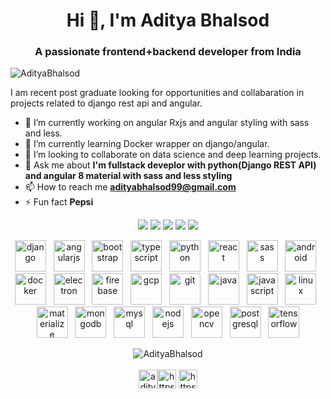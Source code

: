 <h1 align="center">Hi 👋, I'm Aditya Bhalsod</h1>
<h3 align="center">A passionate frontend+backend developer from India</h3>

<p align="left"> <img src="https://komarev.com/ghpvc/?username=AdityaBhalsod" alt="AdityaBhalsod" /> </p>

I am recent post graduate looking for opportunities and collabaration in projects related to django rest api and angular.
- 🔭 I’m currently working on angular Rxjs and angular styling with sass and less.
- 🌱 I’m currently learning Docker wrapper on django/angular.
- 🤝 I’m looking to collaborate on data science and deep learning projects. 
- 💬 Ask me about **I'm fullstack deveplor with python(Django REST API) and angular 8 material with sass and less styling**
- 📫 How to reach me **adityabhalsod99@gmail.com**
- ⚡ Fun fact **Pepsi**


<p align="center">
	<a href="https://twitter.com/Aditya__Bhalsod"><img src="https://img.shields.io/badge/twitter-%231DA1F2.svg?&style=for-the-badge&logo=twitter&logoColor=white" /></a>
	<a href="https://medium.com/@adityabhalsod99"><img src="https://img.shields.io/badge/medium-%2312100E.svg?&style=for-the-badge&logo=medium&logoColor=white" /></a>
	<a href="https://www.linkedin.com/in/adityabhalsod/"><img src="https://img.shields.io/badge/linkedin-%230077B5.svg?&style=for-the-badge&logo=linkedin&logoColor=white" /></a>
	<a href="https://www.instagram.com/__aditya___007___/"><img src = "https://img.shields.io/badge/instagram-%23E4405F.svg?&style=for-the-badge&logo=instagram&logoColor=white"></a>
	<a href="https://www.facebook.com/Aditya-Bhalsod"><img src = "https://img.shields.io/badge/facebook-%231877F2.svg?&style=for-the-badge&logo=facebook&logoColor=white"></a>
</p>


<p align="center"><img src="https://devicons.github.io/devicon/devicon.git/icons/django/django-original.svg" alt="django" width="50" height="50"/> &nbsp; <img src="https://devicons.github.io/devicon/devicon.git/icons/angularjs/angularjs-original.svg" alt="angularjs" width="50" height="50"/> &nbsp;  <img src="https://devicons.github.io/devicon/devicon.git/icons/bootstrap/bootstrap-plain.svg" alt="bootstrap" width="50" height="50"/> &nbsp; <img src="https://devicons.github.io/devicon/devicon.git/icons/typescript/typescript-original.svg" alt="typescript" width="50" height="50"/> &nbsp; <img src="https://devicons.github.io/devicon/devicon.git/icons/python/python-original.svg" alt="python" width="50" height="50"/> &nbsp;  <img src="https://devicons.github.io/devicon/devicon.git/icons/react/react-original-wordmark.svg" alt="react" width="50" height="50"/> &nbsp;  <img src="https://devicons.github.io/devicon/devicon.git/icons/sass/sass-original.svg" alt="sass" width="50" height="50"/> &nbsp; <img src="https://devicons.github.io/devicon/devicon.git/icons/android/android-original-wordmark.svg" alt="android" width="50" height="50"/> &nbsp;  <img src="https://devicons.github.io/devicon/devicon.git/icons/docker/docker-original-wordmark.svg" alt="docker" width="50" height="50"/> &nbsp;  <img src="https://devicons.github.io/devicon/devicon.git/icons/electron/electron-original.svg" alt="electron" width="50" height="50"/> &nbsp;  <img src="https://www.vectorlogo.zone/logos/firebase/firebase-icon.svg" alt="firebase" width="50" height="50"/> &nbsp;  <img src="https://www.vectorlogo.zone/logos/google_cloud/google_cloud-icon.svg" alt="gcp" width="50" height="50"/> &nbsp;  <img src="https://www.vectorlogo.zone/logos/git-scm/git-scm-icon.svg" alt="git" width="50" height="50"/> &nbsp;  <img src="https://devicons.github.io/devicon/devicon.git/icons/java/java-original-wordmark.svg" alt="java" width="50" height="50"/> &nbsp;  <img src="https://devicons.github.io/devicon/devicon.git/icons/javascript/javascript-original.svg" alt="javascript" width="50" height="50"/> &nbsp;  <img src="https://devicons.github.io/devicon/devicon.git/icons/linux/linux-original.svg" alt="linux" width="50" height="50"/> &nbsp;  <img src="https://raw.githubusercontent.com/prplx/svg-logos/5585531d45d294869c4eaab4d7cf2e9c167710a9/svg/materialize.svg" alt="materialize" width="50" height="50"/> &nbsp;  <img src="https://devicons.github.io/devicon/devicon.git/icons/mongodb/mongodb-original-wordmark.svg" alt="mongodb" width="50" height="50"/> &nbsp;  <img src="https://devicons.github.io/devicon/devicon.git/icons/mysql/mysql-original-wordmark.svg" alt="mysql" width="50" height="50"/> &nbsp;  <img src="https://devicons.github.io/devicon/devicon.git/icons/nodejs/nodejs-original-wordmark.svg" alt="nodejs" width="50" height="50"/> &nbsp;  <img src="https://www.vectorlogo.zone/logos/opencv/opencv-icon.svg" alt="opencv" width="50" height="50"/> &nbsp;  <img src="https://devicons.github.io/devicon/devicon.git/icons/postgresql/postgresql-original-wordmark.svg" alt="postgresql" width="50" height="50"/> &nbsp;  <img src="https://www.vectorlogo.zone/logos/tensorflow/tensorflow-icon.svg" alt="tensorflow" width="50" height="50"/></p>

<p align="center">
<img align="center" src="https://github-readme-stats.vercel.app/api?username=AdityaBhalsod&show_icons=true" alt="AdityaBhalsod" />
<br/><br/>
<a href="https://twitter.com/aditya__bhalsod" target="blank"><img align="center" src="https://cdn.jsdelivr.net/npm/simple-icons@3.0.1/icons/twitter.svg" alt="aditya__bhalsod" height="30" width="30" /></a><a href="https://linkedin.com/in/https://www.linkedin.com/in/adityabhalsod/" target="blank"><img align="center" src="https://cdn.jsdelivr.net/npm/simple-icons@3.0.1/icons/linkedin.svg" alt="https://www.linkedin.com/in/adityabhalsod/" height="30" width="30" /></a>
<a href="https://www.youtube.com/c/https://www.youtube.com/channel/ucvonmzyifu6nyhdrcixjlva" target="blank"><img align="center" src="https://cdn.jsdelivr.net/npm/simple-icons@3.0.1/icons/youtube.svg" alt="https://www.youtube.com/channel/ucvonmzyifu6nyhdrcixjlva" height="30" width="30" /></a>
</p>

